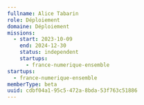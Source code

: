 ```yaml
---
fullname: Alice Tabarin
role: Déploiement
domaine: Déploiement
missions:
  - start: 2023-10-09
    end: 2024-12-30
    status: independent
    startups:
      - france-numerique-ensemble
startups:
  - france-numerique-ensemble
memberType: beta
uuid: cdbf04a1-95c5-472a-8bda-53f763c51886
---
```

